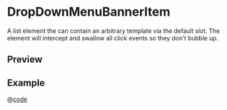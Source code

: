 # DropDownMenuBannerItem <Badge type="tip" text="since v0.3.0" vertical="top" />

A list element the can contain an arbitrary template via the default slot. The element will intercept and swallow <Text :highlight="true">all</Text> click events so they don't bubble up.

## Preview
<DynamicComponentDisplay type="DropDownMenuBannerItem">
  <DropDownMenuBannerItemPreview/>
</DynamicComponentDisplay>

## Example
@[code](@examples/DropDownMenuBannerItemExample.vue)